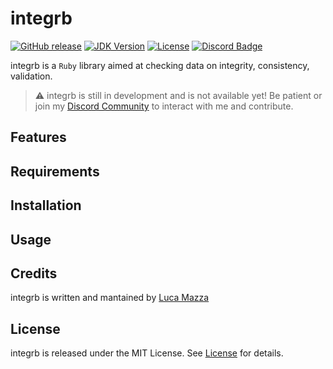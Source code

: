 # integrb
[![GitHub release](https://img.shields.io/github/v/release/lucamazzza/integrb?color=green&label=latest%20release&sort=semver&style=for-the-badge)](https://github.com/lucamazzza/BData/releases/latest)
[![JDK Version](https://img.shields.io/badge/Ruby-3.2.2-darkred.svg?logo=ruby&style=for-the-badge)](https://www.ruby-lang.org/en/news/2023/03/30/ruby-3-2-2-released/)
[![License](https://img.shields.io/badge/License-MIT-purple?style=for-the-badge)](LICENSE)
[![Discord Badge](https://img.shields.io/discord/1119987238202261664?color=5865F2&label=&logo=discord&logoColor=white&style=for-the-badge)](https://discord.gg/B3yXwmHb2V)

integrb is a `Ruby` library aimed at checking data on integrity, consistency, validation.
> ⚠️ integrb is still in development and is not available yet! Be patient or join my [Discord Community](https://discord.gg/B3yXwmHb2V) to interact with me and contribute.

## Features


## Requirements


## Installation


## Usage


## Credits
integrb is written and mantained by [Luca Mazza](https://mazluc.ch)

## License
integrb is released under the MIT License.
See [License](LICENSE) for details.

